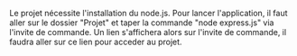 Le projet nécessite l'installation du node.js. Pour lancer l'application, il faut aller 
sur le dossier "Projet" et taper la commande "node express.js" via l'invite de commande. Un lien s'affichera alors sur l'invite de commande,
il faudra aller sur ce lien pour acceder au projet. 
